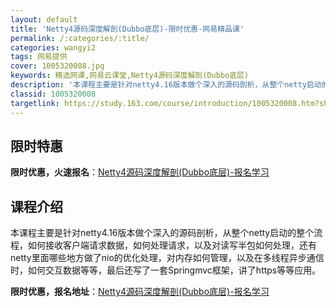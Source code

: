 ```yaml
---
layout: default
title: 'Netty4源码深度解剖(Dubbo底层)-限时优惠-网易精品课'
permalink: /:categories/:title/
categories: wangyi2
tags: 网易提供
cover: 1005320008.jpg
keywords: 精选网课,网易云课堂,Netty4源码深度解剖(Dubbo底层)
description: '本课程主要是针对netty4.16版本做个深入的源码剖析，从整个netty启动的整个流程，如何接收客户端请求数据，如何处'
classid: 1005320008
targetlink: https://study.163.com/course/introduction/1005320008.htm?share=1&shareId=1025206652&utm_campaign=share&utm_medium=iphoneShare&utm_source=&utm_u=1025206652
---
```


## 限时特惠

**限时优惠，火速报名**：[Netty4源码深度解剖(Dubbo底层)-报名学习](https://study.163.com/course/introduction/1005320008.htm?share=1&shareId=1025206652&utm_campaign=share&utm_medium=iphoneShare&utm_source=&utm_u=1025206652)

## 课程介绍

本课程主要是针对netty4.16版本做个深入的源码剖析，从整个netty启动的整个流程，如何接收客户端请求数据，如何处理请求，以及对读写半包如何处理，还有netty里面哪些地方做了nio的优化处理，对内存如何管理，以及在多线程异步通信时，如何交互数据等等，最后还写了一套Springmvc框架，讲了https等等应用。

**限时优惠，报名地址**：[Netty4源码深度解剖(Dubbo底层)-报名学习](https://study.163.com/course/introduction/1005320008.htm?share=1&shareId=1025206652&utm_campaign=share&utm_medium=iphoneShare&utm_source=&utm_u=1025206652)

